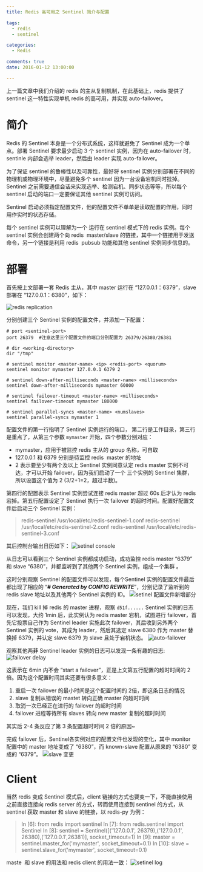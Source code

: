 ```yaml
---
title: Redis 高可用之 Sentinel 简介与配置

tags:
  - redis
  - sentinel

categories:
  - Redis

comments: true
date: 2016-01-12 13:00:00

---
```


上一篇文章中我们介绍的 redis 的主从复制机制，在此基础上，redis 提供了 sentinel 这一特性实现单机 redis 的高可用，并实现 auto-failover。

# 简介

Redis 的 Sentinel 本身是一个分布式系统，这样就避免了 Sentinel 成为一个单点。部署 Sentinel 要求最少启动 3 个 sentinel 实例，因为在 auto-failover 时，sentinle 内部会选举 leader，然后由 leader 实现 auto-failover。

为了保证 sentinel 的鲁棒性以及可靠性，最好将 sentinel 实例分别部署在不同的物理机或物理环境中，尽量避免多个 sentinel 因为一台设备宕机同时挂掉。Sentinel 之前需要通信会话来实现选举、检测宕机、同步状态等等，所以每个 sentinel 启动的端口一定要保证其他 sentinel 实例可访问。

Sentinel 启动必须指定配置文件，他的配置文件不单单是读取配置的作用，同时用作实时的状态存储。

每个 sentinel 实例可以理解为一个 运行在 sentinel 模式下的 redis 实例。每个 sentinel 实例会创建两个向 redis  master/slave 的链接，其中一个链接用于发送命令，另一个链接是利用 redis  pubsub 功能和其他 sentinel 实例同步信息的。

# 部署

首先按上文部署一套 Redis 主从，其中 master 运行在 “127.0.0.1：6379”，slave 部署在 “127.0.0.1：6380”，如下：

![redis replication](http://om2dgc3yh.bkt.clouddn.com/1.jpeg)

分别创建三个 Sentinel 实例的配置文件，并添加一下配置：

```
# port <sentinel-port>
port 26379  #注意这里三个配置文件的端口分别配置为 26379/26380/26381

# dir <working-directory>
dir "/tmp"

# sentinel monitor <master-name> <ip> <redis-port> <quorum>
sentinel monitor mymaster 127.0.0.1 6379 2

# sentinel down-after-milliseconds <master-name> <milliseconds>
sentinel down-after-milliseconds mymaster 60000

# sentinel failover-timeout <master-name> <milliseconds>
sentinel failover-timeout mymaster 180000

# sentinel parallel-syncs <master-name> <numslaves>
sentinel parallel-syncs mymaster 1
```

配置文件的第一行指明了 Sentinel 实例运行的端口， 第二行是工作目录，第三行是重点了，从第三个参数 `mymaster` 开始，四个参数分别对应：

*   mymaster，应用于被监控 redis 主从的 group 名称，可自取
*   127.0.0.1 和 6379 分别是待监控 redis  master 的地址
*   2 表示要至少有两个及以上 Sentinel 实例同意认定 redis master 实例不可达，才可以开始 failover，因为我们启动了一个 三个实例的 Sentinel 集群，所以设置这个值为 2 (3/2+1=2，超过半数)。

第四行的配置表示 Sentinel 实例尝试连接 redis master 超过 60s 后才认为 redis 宕掉。第五行配置设定了 Sentinel 执行一次 failover 的超时时间。配置好配置文件后启动三个 Sentinel 实例：

> redis-sentinel /usr/local/etc/redis-sentinel-1.conf
> redis-sentinel /usr/local/etc/redis-sentinel-2.conf
> redis-sentinel /usr/local/etc/redis-sentinel-3.conf

其后控制台输出日历如下：
![ setinel console](http://om2dgc3yh.bkt.clouddn.com/2.jpeg)

从日志可以看到三个 Sentinel 实例都成功启动，成功监控 redis master “6379” 和 slave “6380”，并都监听到了其他两个 Sentinel 实例，组成一个集群 。

这时分别观察 Sentinel 的配置文件可以发现，每个Sentinel 实例的配置文件最后都出现了相应的 “***# Generated by CONFIG REWRITE***”，分别记录了监听到的 redis slave 地址以及其他两个 Sentinel 实例的 ID。
![ setinel 配置文件新增部分](http://om2dgc3yh.bkt.clouddn.com/3.jpeg)

现在，我们 kill 掉 redis 的 master 进程，观察 `d51f......` Sentinel 实例的日志可以发现，大约 1min 后，此实例认为 redis master 宕机，试图进行 failover，首先它投票自己作为 Sentinel leader 实施此次 failover，其后收到另外两个 Sentinel 实例的 vote，其成为 leader，然后其选定 slave 6380 作为 master 替换掉 6379，并认定 slave 6379 为 slave 且处于宕机状态。
![auto-failover](http://om2dgc3yh.bkt.clouddn.com/4.jpeg)

观察其他两**非** Sentinel leader 实例的日志可以发现一条有趣的日志:
![failover delay](http://om2dgc3yh.bkt.clouddn.com/5.jpeg)

这表示在 6min 内不会 “start a failover”，正是上文第五行配置的超时时间的 2 倍。因为这个配置时间其实还要有很多意义：

1.  重启一次 failover 的最小时间是这个配置时间的 2倍，即这条日志的情况
2.  slave 复制从错误的 mastet 转向正确 master 的超时时间
3.  取消一次已经正在进行的 failover 的超时时间
4.  failover 进程等待所有 slaves 转向 new master 复制的超时时间

其实后 2-4 条反应了第 3 条配置超时时间 2 倍的原因~

完成 failover 后，Sentinel各实例对应的配置文件也发现的变化，其中 monitor 配置中的 master 地址变成了 “6380”，而 known-slave 配置从原来的 “6380” 变成的 “6379”。
![ slave 变更](http://om2dgc3yh.bkt.clouddn.com/6.jpeg)

# Client

当然 redis 变成 Sentinel 模式后，client 链接的方式也要变一下，不能直接使用之前直接连接向 redis server 的方式，转而使用连接到 sentinel 的方式，从 sentinel 获取 master 和 slave 的链接，以 redis-py 为例：

> In [6]: from redis import sentinel
> In [7]: from redis.sentinel import Sentinel
> In [8]: sentinel = Sentinel([('127.0.0.1', 26379),('127.0.0.1', 26380),('127.0.0.1',26381)], socket_timeout=1)
> In [9]: master = sentinel.master_for('mymaster', socket_timeout=0.1)
> In [10]: slave = sentinel.slave_for('mymaster', socket_timeout=0.1)

maste  和 slave 的用法和 redis client 的用法一致：
![ setinel log](http://om2dgc3yh.bkt.clouddn.com/7.jpeg)
